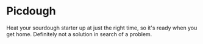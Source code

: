 # Picdough

Heat your sourdough starter up at just the right time, so it's ready when you get home. Definitely not a solution in search of a problem.